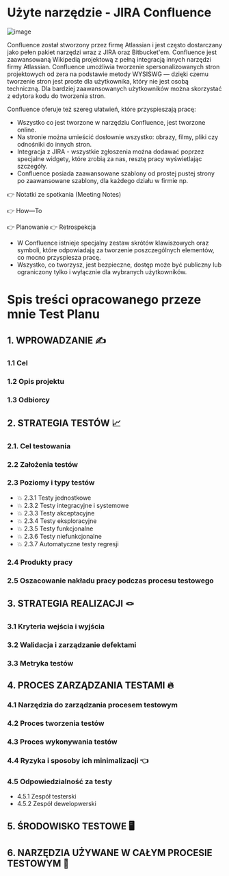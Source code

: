 # Użyte narzędzie - JIRA Confluence

![image](https://user-images.githubusercontent.com/116351258/229884813-cacc68a7-1505-4e8f-adb1-9ccb688682e2.png)

Confluence został stworzony przez firmę Atlassian i jest często dostarczany jako pełen pakiet narzędzi wraz z JIRA oraz Bitbucket'em. Confluence jest zaawansowaną Wikipedią projektową z pełną integracją innych narzędzi firmy Atlassian. Confluence umożliwia tworzenie spersonalizowanych stron projektowych od zera na podstawie metody WYSISWG — dzięki czemu tworzenie stron jest proste dla użytkownika, który nie jest osobą techniczną. Dla bardziej zaawansowanych użytkowników można skorzystać z edytora kodu do tworzenia stron.

Confluence oferuje też szereg ułatwień, które przyspieszają pracę:

* Wszystko co jest tworzone w narzędziu Confluence, jest tworzone online.
* Na stronie można umieścić dosłownie wszystko: obrazy, filmy, pliki czy odnośniki do innych stron.
* Integracja z JIRA - wszystkie zgłoszenia można dodawać poprzez specjalne widgety, które zrobią za nas, resztę pracy wyświetlając szczegóły.
* Confluence posiada zaawansowane szablony od prostej pustej strony po zaawansowane szablony, dla każdego działu w firmie np.
 
👉 Notatki ze spotkania (Meeting Notes)
 
👉 How—To
 
👉 Planowanie
👉 Retrospekcja

* W Confluence istnieje specjalny zestaw skrótów klawiszowych oraz symboli, które odpowiadają za tworzenie poszczególnych elementów, co mocno przyspiesza pracę.
* Wszystko, co tworzysz, jest bezpieczne, dostęp może być publiczny lub ograniczony tylko i wyłącznie dla wybranych użytkowników.

# Spis treści opracowanego przeze mnie Test Planu

## 1. WPROWADZANIE ✍️
### 1.1 Cel
### 1.2 Opis projektu
### 1.3 Odbiorcy

## 2. STRATEGIA TESTÓW 📈
### 2.1. Cel testowania
### 2.2 Założenia testów
### 2.3 Poziomy i typy testów
* 💥 2.3.1 Testy jednostkowe
* 💥 2.3.2 Testy integracyjne i systemowe
* 💥 2.3.3 Testy akceptacyjne
* 💥 2.3.4 Testy eksploracyjne
* 💥 2.3.5 Testy funkcjonalne
* 💥 2.3.6 Testy niefunkcjonalne
* 💥 2.3.7 Automatyczne testy regresji
### 2.4 Produkty pracy
### 2.5 Oszacowanie nakładu pracy podczas procesu testowego

## 3. STRATEGIA REALIZACJI 🪢
### 3.1 Kryteria wejścia i wyjścia
### 3.2 Walidacja i zarządzanie defektami
### 3.3 Metryka testów

## 4. PROCES ZARZĄDZANIA TESTAMI 🔥
### 4.1 Narzędzia do zarządzania procesem testowym
### 4.2 Proces tworzenia testów
### 4.3 Proces wykonywania testów
### 4.4 Ryzyka i sposoby ich minimalizacji 👈
### 4.5 Odpowiedzialność za testy
* 4.5.1 Zespół testerski
* 4.5.2 Zespół dewelopwerski
 
## 5. ŚRODOWISKO TESTOWE 🖥️

## 6. NARZĘDZIA UŻYWANE W CAŁYM PROCESIE TESTOWYM 🧰
